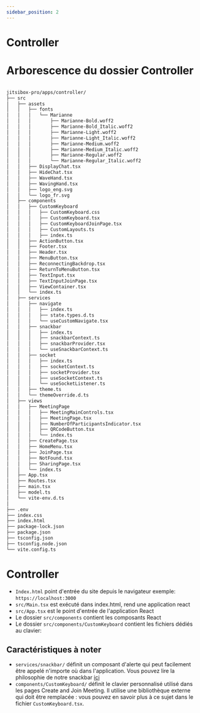 ```yaml
---
sidebar_position: 2
---
```

# Controller
# Arborescence du dossier Controller
```bash

jitsibox-pro/apps/controller/
├── src
│   ├── assets
│   │   ├── fonts
│   │   │   └── Marianne
│   │   │       ├── Marianne-Bold.woff2
│   │   │       ├── Marianne-Bold_Italic.woff2
│   │   │       ├── Marianne-Light.woff2
│   │   │       ├── Marianne-Light_Italic.woff2
│   │   │       ├── Marianne-Medium.woff2
│   │   │       ├── Marianne-Medium_Italic.woff2 
│   │   │       ├── Marianne-Regular.woff2 
│   │   │       └── Marianne-Regular_Italic.woff2 
│   │   ├── DisplayChat.tsx
│   │   ├── HideChat.tsx
│   │   ├── WaveHand.tsx
│   │   ├── WavingHand.tsx 
│   │   ├── logo_eng.svg
│   │   └── logo_fr.svg 
│   ├── components
│   │   ├── CustomKeyboard
│   │   │   ├── CustomKeyboard.css
│   │   │   ├── CustomKeyboard.tsx
│   │   │   ├── CustomKeyboardJoinPage.tsx 
│   │   │   ├── CustomLayouts.ts
│   │   │   ├── index.ts 
│   │   ├── ActionButton.tsx
│   │   ├── Footer.tsx
│   │   ├── Header.tsx
│   │   ├── MenuButton.tsx
│   │   ├── ReconnectingBackdrop.tsx
│   │   ├── ReturnToMenuButton.tsx
│   │   ├── TextInput.tsx
│   │   ├── TextInputJoinPage.tsx 
│   │   ├── ViewContainer.tsx
│   │   └── index.ts
│   ├── services
│   │   ├── navigate
│   │   │   ├── index.ts
│   │   │   ├── state.types.d.ts
│   │   │   └── useCustomNavigate.tsx
│   │   ├── snackbar
│   │   │   ├── index.ts
│   │   │   ├── snackbarContext.ts 
│   │   │   ├── snackbarProvider.tsx
│   │   │   └── useSnackbarContext.ts 
│   │   ├── socket
│   │   │   ├── index.ts
│   │   │   ├── socketContext.ts
│   │   │   ├── socketProvider.tsx 
│   │   │   ├── useSocketContext.ts
│   │   │   └── useSocketListener.ts 
│   │   ├── theme.ts
│   │   └── themeOverride.d.ts
│   ├── views
│   │   ├── MeetingPage
│   │   │   ├── MeetingMainControls.tsx
│   │   │   ├── MeetingPage.tsx
│   │   │   ├── NumberOfParticipantsIndicator.tsx 
│   │   │   ├── QRCodeButton.tsx 
│   │   │   └── index.ts
│   │   ├── CreatePage.tsx
│   │   ├── HomeMenu.tsx
│   │   ├── JoinPage.tsx
│   │   ├── NotFound.tsx
│   │   ├── SharingPage.tsx 
│   │   └── index.ts
│   ├── App.tsx
│   ├── Routes.tsx
│   ├── main.tsx
│   ├── model.ts
│   └── vite-env.d.ts
│
├── .env
├── index.css
├── index.html
├── package-lock.json 
├── package.json
├── tsconfig.json 
├── tsconfig.node.json
└── vite.config.ts

```
# Controller
- `Index.html` point d'entrée du site depuis le navigateur exemple: `https://localhost:3000`
- `src/Main.tsx` est exécuté dans index.html, rend une application react
- `src/App.tsx` est le point d'entrée de l'application React
- Le dossier `src/components` contient les composants React
- Le dossier `src/components/CustomKeyboard` contient les fichiers dédiés au clavier:




## Caractéristiques à noter

- `services/snackbar/` définit un composant d'alerte qui peut facilement être appelé n'importe où dans l'application. Vous pouvez lire la philosophie de notre snackbar [ici](https://medium.com/swlh/snackbars-in-react-an-exercise-in-hooks-and-context-299b43fd2a2b)
- `components/CustomKeyboard/` définit le clavier personnalisé utilisé dans les pages Create and Join Meeting. Il utilise une bibliothèque externe qui doit être remplacée : vous pouvez en savoir plus à ce sujet dans le fichier `CustomKeyboard.tsx`.